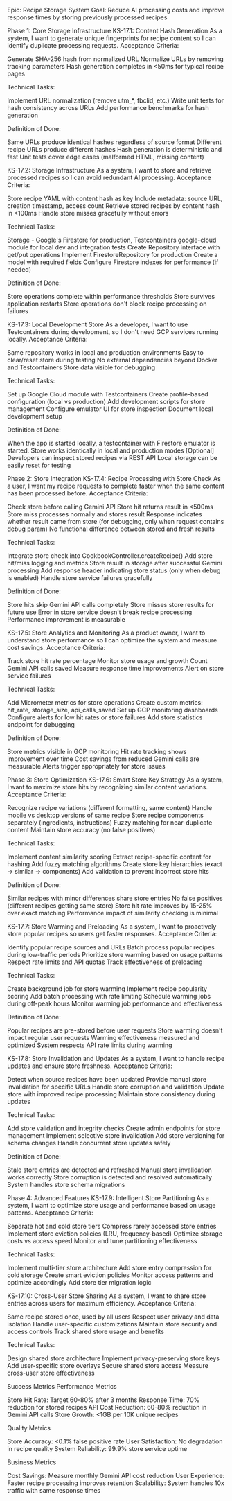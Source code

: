 Epic: Recipe Storage System
Goal: Reduce AI processing costs and improve response times by storing previously processed recipes

Phase 1: Core Storage Infrastructure
KS-17.1: Content Hash Generation
As a system, I want to generate unique fingerprints for recipe content so I can identify duplicate processing requests.
Acceptance Criteria:

Generate SHA-256 hash from normalized URL
Normalize URLs by removing tracking parameters
Hash generation completes in <50ms for typical recipe pages

Technical Tasks:

Implement URL normalization (remove utm_*, fbclid, etc.)
Write unit tests for hash consistency across URLs
Add performance benchmarks for hash generation

Definition of Done:

Same URLs produce identical hashes regardless of source format
Different recipe URLs produce different hashes
Hash generation is deterministic and fast
Unit tests cover edge cases (malformed HTML, missing content)


KS-17.2: Storage Infrastructure
As a system, I want to store and retrieve processed recipes so I can avoid redundant AI processing.
Acceptance Criteria:

Store recipe YAML with content hash as key
Include metadata: source URL, creation timestamp, access count
Retrieve stored recipes by content hash in <100ms
Handle store misses gracefully without errors

Technical Tasks:

Storage - Google's Firestore for production, Testcontainers google-cloud module for local dev and integration tests
Create Repository interface with get/put operations
Implement FirestoreRepository for production
Create a model with required fields
Configure Firestore indexes for performance (if needed)

Definition of Done:

Store operations complete within performance thresholds
Store survives application restarts
Store operations don't block recipe processing on failures

KS-17.3: Local Development Store
As a developer, I want to use Testcontainers during development, so I don't need GCP services running locally.
Acceptance Criteria:

Same repository works in local and production environments
Easy to clear/reset store during testing
No external dependencies beyond Docker and Testcontainers
Store data visible for debugging

Technical Tasks:

Set up Google Cloud module with Testcontainers
Create profile-based configuration (local vs production)
Add development scripts for store management
Configure emulator UI for store inspection
Document local development setup

Definition of Done:

When the app is started locally, a testcontainer with Firestore emulator is started.
Store works identically in local and production modes
[Optional] Developers can inspect stored recipes via REST API
Local storage can be easily reset for testing


Phase 2: Store Integration
KS-17.4: Recipe Processing with Store Check
As a user, I want my recipe requests to complete faster when the same content has been processed before.
Acceptance Criteria:

Check store before calling Gemini API
Store hit returns result in <500ms
Store miss processes normally and stores result
Response indicates whether result came from store (for debugging, only when request contains debug param)
No functional difference between stored and fresh results

Technical Tasks:

Integrate store check into CookbookController.createRecipe()
Add store hit/miss logging and metrics
Store result in storage after successful Gemini processing
Add response header indicating store status (only when debug is enabled)
Handle store service failures gracefully

Definition of Done:

Store hits skip Gemini API calls completely
Store misses store results for future use
Error in store service doesn't break recipe processing
Performance improvement is measurable


KS-17.5: Store Analytics and Monitoring
As a product owner, I want to understand store performance so I can optimize the system and measure cost savings.
Acceptance Criteria:

Track store hit rate percentage
Monitor store usage and growth
Count Gemini API calls saved
Measure response time improvements
Alert on store service failures

Technical Tasks:

Add Micrometer metrics for store operations
Create custom metrics: hit_rate, storage_size, api_calls_saved
Set up GCP monitoring dashboards
Configure alerts for low hit rates or store failures
Add store statistics endpoint for debugging

Definition of Done:

Store metrics visible in GCP monitoring
Hit rate tracking shows improvement over time
Cost savings from reduced Gemini calls are measurable
Alerts trigger appropriately for store issues


Phase 3: Store Optimization
KS-17.6: Smart Store Key Strategy
As a system, I want to maximize store hits by recognizing similar content variations.
Acceptance Criteria:

Recognize recipe variations (different formatting, same content)
Handle mobile vs desktop versions of same recipe
Store recipe components separately (ingredients, instructions)
Fuzzy matching for near-duplicate content
Maintain store accuracy (no false positives)

Technical Tasks:

Implement content similarity scoring
Extract recipe-specific content for hashing
Add fuzzy matching algorithms
Create store key hierarchies (exact -> similar -> components)
Add validation to prevent incorrect store hits

Definition of Done:

Similar recipes with minor differences share store entries
No false positives (different recipes getting same store)
Store hit rate improves by 15-25% over exact matching
Performance impact of similarity checking is minimal


KS-17.7: Store Warming and Preloading
As a system, I want to proactively store popular recipes so users get faster responses.
Acceptance Criteria:

Identify popular recipe sources and URLs
Batch process popular recipes during low-traffic periods
Prioritize store warming based on usage patterns
Respect rate limits and API quotas
Track effectiveness of preloading

Technical Tasks:

Create background job for store warming
Implement recipe popularity scoring
Add batch processing with rate limiting
Schedule warming jobs during off-peak hours
Monitor warming job performance and effectiveness

Definition of Done:

Popular recipes are pre-stored before user requests
Store warming doesn't impact regular user requests
Warming effectiveness measured and optimized
System respects API rate limits during warming


KS-17.8: Store Invalidation and Updates
As a system, I want to handle recipe updates and ensure store freshness.
Acceptance Criteria:

Detect when source recipes have been updated
Provide manual store invalidation for specific URLs
Handle store corruption and validation
Update store with improved recipe processing
Maintain store consistency during updates

Technical Tasks:

Add store validation and integrity checks
Create admin endpoints for store management
Implement selective store invalidation
Add store versioning for schema changes
Handle concurrent store updates safely

Definition of Done:

Stale store entries are detected and refreshed
Manual store invalidation works correctly
Store corruption is detected and resolved automatically
System handles store schema migrations


Phase 4: Advanced Features
KS-17.9: Intelligent Store Partitioning
As a system, I want to optimize store usage and performance based on usage patterns.
Acceptance Criteria:

Separate hot and cold store tiers
Compress rarely accessed store entries
Implement store eviction policies (LRU, frequency-based)
Optimize storage costs vs access speed
Monitor and tune partitioning effectiveness

Technical Tasks:

Implement multi-tier store architecture
Add store entry compression for cold storage
Create smart eviction policies
Monitor access patterns and optimize accordingly
Add store tier migration logic


KS-17.10: Cross-User Store Sharing
As a system, I want to share store entries across users for maximum efficiency.
Acceptance Criteria:

Same recipe stored once, used by all users
Respect user privacy and data isolation
Handle user-specific customizations
Maintain store security and access controls
Track shared store usage and benefits

Technical Tasks:

Design shared store architecture
Implement privacy-preserving store keys
Add user-specific store overlays
Secure shared store access
Measure cross-user store effectiveness


Success Metrics
Performance Metrics

Store Hit Rate: Target 60-80% after 3 months
Response Time: 70% reduction for stored recipes
API Cost Reduction: 60-80% reduction in Gemini API calls
Store Growth: <1GB per 10K unique recipes

Quality Metrics

Store Accuracy: <0.1% false positive rate
User Satisfaction: No degradation in recipe quality
System Reliability: 99.9% store service uptime

Business Metrics

Cost Savings: Measure monthly Gemini API cost reduction
User Experience: Faster recipe processing improves retention
Scalability: System handles 10x traffic with same response times
